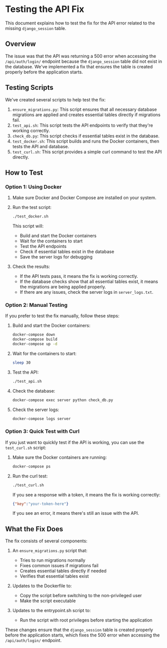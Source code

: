 # Testing the API Fix

This document explains how to test the fix for the API error related to the missing `django_session` table.

## Overview

The issue was that the API was returning a 500 error when accessing the `/api/auth/login/` endpoint because the `django_session` table did not exist in the database. We've implemented a fix that ensures the table is created properly before the application starts.

## Testing Scripts

We've created several scripts to help test the fix:

1. `ensure_migrations.py`: This script ensures that all necessary database migrations are applied and creates essential tables directly if migrations fail.
2. `test_api.sh`: This script tests the API endpoints to verify that they're working correctly.
3. `check_db.py`: This script checks if essential tables exist in the database.
4. `test_docker.sh`: This script builds and runs the Docker containers, then tests the API and database.
5. `test_curl.sh`: This script provides a simple curl command to test the API directly.

## How to Test

### Option 1: Using Docker

1. Make sure Docker and Docker Compose are installed on your system.
2. Run the test script:
   ```bash
   ./test_docker.sh
   ```
   This script will:
   - Build and start the Docker containers
   - Wait for the containers to start
   - Test the API endpoints
   - Check if essential tables exist in the database
   - Save the server logs for debugging

3. Check the results:
   - If the API tests pass, it means the fix is working correctly.
   - If the database checks show that all essential tables exist, it means the migrations are being applied properly.
   - If there are any issues, check the server logs in `server_logs.txt`.

### Option 2: Manual Testing

If you prefer to test the fix manually, follow these steps:

1. Build and start the Docker containers:
   ```bash
   docker-compose down
   docker-compose build
   docker-compose up -d
   ```

2. Wait for the containers to start:
   ```bash
   sleep 30
   ```

3. Test the API:
   ```bash
   ./test_api.sh
   ```

4. Check the database:
   ```bash
   docker-compose exec server python check_db.py
   ```

5. Check the server logs:
   ```bash
   docker-compose logs server
   ```

### Option 3: Quick Test with Curl

If you just want to quickly test if the API is working, you can use the `test_curl.sh` script:

1. Make sure the Docker containers are running:
   ```bash
   docker-compose ps
   ```

2. Run the curl test:
   ```bash
   ./test_curl.sh
   ```

   If you see a response with a token, it means the fix is working correctly:
   ```json
   {"key":"your-token-here"}
   ```

   If you see an error, it means there's still an issue with the API.

## What the Fix Does

The fix consists of several components:

1. An `ensure_migrations.py` script that:
   - Tries to run migrations normally
   - Fixes common issues if migrations fail
   - Creates essential tables directly if needed
   - Verifies that essential tables exist

2. Updates to the Dockerfile to:
   - Copy the script before switching to the non-privileged user
   - Make the script executable

3. Updates to the entrypoint.sh script to:
   - Run the script with root privileges before starting the application

These changes ensure that the `django_session` table is created properly before the application starts, which fixes the 500 error when accessing the `/api/auth/login/` endpoint.
